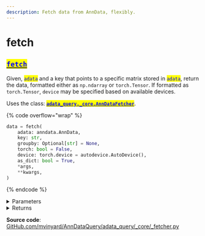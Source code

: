 ```yaml
---
description: Fetch data from AnnData, flexibly.
---
```


# fetch

## [<mark style="color:blue;">`fetch`</mark>](https://github.com/mvinyard/AnnDataQuery/blob/fa2b5728c0c24752b03a1335866b576179748cbb/adata\_query/\_core/\_fetcher.py#L62-L82C6)

Given, <mark style="color:blue;">`adata`</mark> and a key that points to a specific matrix stored in <mark style="color:blue;">`adata`</mark>,  return the data, formatted either as `np.ndarray` or `torch.Tensor`. If formatted as `torch.Tensor`, `device` may be specified based on available devices.

Uses the class: [<mark style="color:blue;">**`adata_query._core.AnnDataFetcher`**</mark>](https://github.com/mvinyard/AnnDataQuery/blob/fa2b5728c0c24752b03a1335866b576179748cbb/adata\_query/\_core/\_fetcher.py#L19-L60https://github.com/mvinyard/AnnDataQuery/blob/fa2b5728c0c24752b03a1335866b576179748cbb/adata\_query/\_core/\_fetcher.py#L19-L60).

{% code overflow="wrap" %}
```python
data = fetch(
    adata: anndata.AnnData,
    key: str,
    groupby: Optional[str] = None,
    torch: bool = False,
    device: torch.device = autodevice.AutoDevice(),
    as_dict: bool = True,
    *args,
    **kwargs,
)
```
{% endcode %}

<details>

<summary>Parameters</summary>

**`adata`** (<mark style="color:blue;">`anndata.AnnData`</mark>)

* Annotated single-cell data object. See [`anndata.AnnData`](https://anndata.readthedocs.io/en/latest/generated/anndata.AnnData.html#anndata.AnnData)

**`key`** (<mark style="color:blue;">`str`</mark>)

* Key to access a matrix in `adata`. For example, if you wanted to access `adata.obsm['X_pca']`, you would pass: `"X_pca"`.

**`groupby`** (<mark style="color:blue;">`Optional[str]`</mark>) `=`` `<mark style="color:green;">**`None`**</mark>

* Optionally, one may choose to group data according to a cell-specific annotation in `adata.obs`. This would invoke returning data as **`List`**

**`torch`** (<mark style="color:blue;">`bool`</mark>) `=`` `<mark style="color:green;">**`False`**</mark>

* Boolean indicator of whether data should be formatted as `torch.Tensor`. If <mark style="color:green;">**`False`**</mark> (default), data is formatted as np.ndarray.

**`device`** (<mark style="color:blue;">`torch.device`</mark>) `= autodevice.AutoDevice()`

* Should **`torch`**`=`<mark style="color:green;">**`True`**</mark>, the device (`"cpu"`, `"cuda:N"`, `"mps:N"`) may be set. The default value, `autodevice.AutoDevice()` will indicate the use of GPU, if available.

**`as_dict`** (<mark style="color:blue;">`bool`</mark>) `=`<mark style="color:green;">**`True`**</mark>

* Only relevant when `groupby` is not <mark style="color:green;">**None**</mark>. Boolean indicator to return data in a **`Dict`** where the key for each value corresponds to the respective `groupby` value. If False, returns **`List`**.

</details>

<details>

<summary>Returns</summary>

**`data`**(<mark style="color:blue;">`Union[torch.Tensor, np.ndarray, List[Union[torch.Tensor, np.ndarray]], Dict[Union[str, int], Union[torch.Tensor, np.ndarray]]`</mark>)

* Formatted data as `np.ndarray` or torch.Tensor. If `torch=`<mark style="color:green;">**`True`**</mark> the `torch.Tensor` is allocated to the device indicated by the device argument. If `groupby` is passed, returned as **`Dict`**`[`**`Union`**`[str, int], np.ndarray]` or **`Dict`**`[`**`Union`**`[str, int]. torch.Tensor]`. If groupby is passed and `as_dict =`` `<mark style="color:green;">**`False`**</mark>, returns **`List`**`[np.ndarray]` or **`List`**`[tobrch.Tensor]`.

</details>

**Source code**: [GitHub.com/mvinyard/AnnDataQuery/adata\_query/\_core/\_fetcher.py](https://github.com/mvinyard/AnnDataQuery/blob/05af47d38a677dfafa9dde41caa4ddeb479e14ba/adata\_query/\_core/\_fetcher.py#L87-L152)
